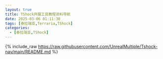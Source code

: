 ```yaml
---
layout: true
title: TShock开服工具教程资料导航
date: 2025-03-06 01:11:30
tags: [泰拉瑞亚,Terraria,TShock]
categories:
  - [泰拉瑞亚,TShock]
---
```

{% include_raw https://raw.githubusercontent.com/UnrealMultiple/Tshock-nav/main/README.md %}